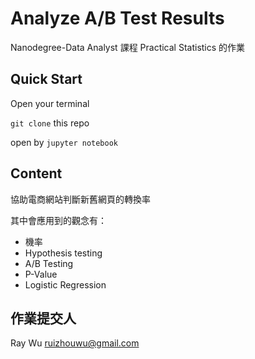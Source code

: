 # Analyze A/B Test Results

Nanodegree-Data Analyst 課程 Practical Statistics 的作業

## Quick Start

Open your terminal

`git clone` this repo

open by `jupyter notebook`

## Content

協助電商網站判斷新舊網頁的轉換率

其中會應用到的觀念有：

- 機率
- Hypothesis testing
- A/B Testing
- P-Value
- Logistic Regression

## 作業提交人

Ray Wu ruizhouwu@gmail.com
